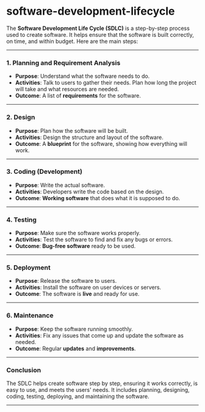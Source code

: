 # software-development-lifecycle
  
The **Software Development Life Cycle (SDLC)** is a step-by-step process used to create software. It helps ensure that the software is built correctly, on time, and within budget. Here are the main steps:

---

### **1. Planning and Requirement Analysis**

* **Purpose**: Understand what the software needs to do.
* **Activities**: Talk to users to gather their needs. Plan how long the project will take and what resources are needed.
* **Outcome**: A list of **requirements** for the software.

---

### **2. Design**

* **Purpose**: Plan how the software will be built.
* **Activities**: Design the structure and layout of the software.
* **Outcome**: A **blueprint** for the software, showing how everything will work.

---

### **3. Coding (Development)**

* **Purpose**: Write the actual software.
* **Activities**: Developers write the code based on the design.
* **Outcome**: **Working software** that does what it is supposed to do.

---

### **4. Testing**

* **Purpose**: Make sure the software works properly.
* **Activities**: Test the software to find and fix any bugs or errors.
* **Outcome**: **Bug-free software** ready to be used.

---

### **5. Deployment**

* **Purpose**: Release the software to users.
* **Activities**: Install the software on user devices or servers.
* **Outcome**: The software is **live** and ready for use.

---

### **6. Maintenance**

* **Purpose**: Keep the software running smoothly.
* **Activities**: Fix any issues that come up and update the software as needed.
* **Outcome**: Regular **updates** and **improvements**.

---

### **Conclusion**

The SDLC helps create software step by step, ensuring it works correctly, is easy to use, and meets the users' needs. It includes planning, designing, coding, testing, deploying, and maintaining the software.

---
